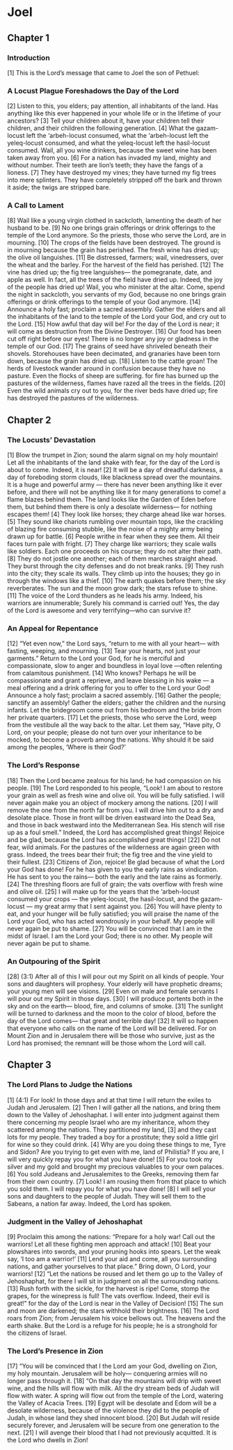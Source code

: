 # Joel

## Chapter 1 <!-- scripture:1 -->


### Introduction

[1] This is the Lord’s message that came to Joel the son of Pethuel:

### A Locust Plague Foreshadows the Day of the Lord

[2] Listen to this, you elders;
pay attention, all inhabitants of the land.
Has anything like this ever happened in your whole life
or in the lifetime of your ancestors?
[3] Tell your children about it,
have your children tell their children,
and their children the following generation.
[4] What the gazam-locust left the ‘arbeh-locust consumed,
what the ‘arbeh-locust left the yeleq-locust consumed,
and what the yeleq-locust left the hasil-locust consumed.
Wail, all you wine drinkers,
because the sweet wine has been taken away from you.
[6] For a nation has invaded my land,
mighty and without number.
Their teeth are lion’s teeth;
they have the fangs of a lioness.
[7] They have destroyed my vines;
they have turned my fig trees into mere splinters.
They have completely stripped off the bark and thrown it aside;
the twigs are stripped bare.

### A Call to Lament

[8] Wail like a young virgin clothed in sackcloth,
lamenting the death of her husband to be.
[9] No one brings grain offerings or drink offerings
to the temple of the Lord anymore.
So the priests, those who serve the Lord, are in mourning.
[10] The crops of the fields have been destroyed.
The ground is in mourning because the grain has perished.
The fresh wine has dried up;
the olive oil languishes.
[11] Be distressed, farmers;
wail, vinedressers, over the wheat and the barley.
For the harvest of the field has perished.
[12] The vine has dried up;
the fig tree languishes—
the pomegranate, date, and apple as well.
In fact, all the trees of the field have dried up.
Indeed, the joy of the people has dried up!
Wail, you who minister at the altar.
Come, spend the night in sackcloth, you servants of my God,
because no one brings grain offerings or drink offerings
to the temple of your God anymore.
[14] Announce a holy fast;
proclaim a sacred assembly.
Gather the elders and all the inhabitants of the land
to the temple of the Lord your God,
and cry out to the Lord.
[15] How awful that day will be!
For the day of the Lord is near;
it will come as destruction from the Divine Destroyer.
[16] Our food has been cut off right before our eyes!
There is no longer any joy or gladness in the temple of our God.
[17] The grains of seed have shriveled beneath their shovels.
Storehouses have been decimated,
and granaries have been torn down,
because the grain has dried up.
[18] Listen to the cattle groan!
The herds of livestock wander around in confusion
because they have no pasture.
Even the flocks of sheep are suffering.
for fire has burned up the pastures of the wilderness,
flames have razed all the trees in the fields.
[20] Even the wild animals cry out to you,
for the river beds have dried up;
fire has destroyed the pastures of the wilderness.

## Chapter 2 <!-- scripture:2 -->


### The Locusts’ Devastation

[1] Blow the trumpet in Zion;
sound the alarm signal on my holy mountain!
Let all the inhabitants of the land shake with fear,
for the day of the Lord is about to come.
Indeed, it is near!
[2] It will be a day of dreadful darkness,
a day of foreboding storm clouds,
like blackness spread over the mountains.
It is a huge and powerful army —
there has never been anything like it ever before,
and there will not be anything like it for many generations to come!
a flame blazes behind them.
The land looks like the Garden of Eden before them,
but behind them there is only a desolate wilderness—
for nothing escapes them!
[4] They look like horses;
they charge ahead like war horses.
[5] They sound like chariots rumbling over mountain tops,
like the crackling of blazing fire consuming stubble,
like the noise of a mighty army being drawn up for battle.
[6] People writhe in fear when they see them.
All their faces turn pale with fright.
[7] They charge like warriors;
they scale walls like soldiers.
Each one proceeds on his course;
they do not alter their path.
[8] They do not jostle one another;
each of them marches straight ahead.
They burst through the city defenses
and do not break ranks.
[9] They rush into the city;
they scale its walls.
They climb up into the houses;
they go in through the windows like a thief.
[10] The earth quakes before them;
the sky reverberates.
The sun and the moon grow dark;
the stars refuse to shine.
[11] The voice of the Lord thunders as he leads his army.
Indeed, his warriors are innumerable;
Surely his command is carried out!
Yes, the day of the Lord is awesome
and very terrifying—who can survive it?

### An Appeal for Repentance

[12] “Yet even now,” the Lord says,
“return to me with all your heart—
with fasting, weeping, and mourning.
[13] Tear your hearts,
not just your garments.”
Return to the Lord your God,
for he is merciful and compassionate,
slow to anger and boundless in loyal love —often relenting from calamitous punishment.
[14] Who knows?
Perhaps he will be compassionate and grant a reprieve,
and leave blessing in his wake —
a meal offering and a drink offering for you to offer to the Lord your God!
Announce a holy fast;
proclaim a sacred assembly.
[16] Gather the people;
sanctify an assembly!
Gather the elders;
gather the children and the nursing infants.
Let the bridegroom come out from his bedroom
and the bride from her private quarters.
[17] Let the priests, those who serve the Lord, weep
from the vestibule all the way back to the altar.
Let them say, “Have pity, O Lord, on your people;
please do not turn over your inheritance to be mocked,
to become a proverb among the nations.
Why should it be said among the peoples,
‘Where is their God?’

### The Lord’s Response

[18] Then the Lord became zealous for his land;
he had compassion on his people.
[19] The Lord responded to his people,
“Look! I am about to restore your grain
as well as fresh wine and olive oil.
You will be fully satisfied.
I will never again make you an object of mockery among the nations.
[20] I will remove the one from the north far from you.
I will drive him out to a dry and desolate place.
Those in front will be driven eastward into the Dead Sea,
and those in back westward into the Mediterranean Sea.
His stench will rise up as a foul smell.”
Indeed, the Lord has accomplished great things!
Rejoice and be glad,
because the Lord has accomplished great things!
[22] Do not fear, wild animals.
For the pastures of the wilderness are again green with grass.
Indeed, the trees bear their fruit;
the fig tree and the vine yield to their fullest.
[23] Citizens of Zion, rejoice!
Be glad because of what the Lord your God has done!
For he has given to you the early rains as vindication.
He has sent to you the rains—
both the early and the late rains as formerly.
[24] The threshing floors are full of grain;
the vats overflow with fresh wine and olive oil.
[25] I will make up for the years
that the ‘arbeh-locust consumed your crops —
the yeleq-locust, the hasil-locust, and the gazam-locust —
my great army that I sent against you.
[26] You will have plenty to eat,
and your hunger will be fully satisfied;
you will praise the name of the Lord your God,
who has acted wondrously in your behalf.
My people will never again be put to shame.
[27] You will be convinced that I am in the midst of Israel.
I am the Lord your God; there is no other.
My people will never again be put to shame.

### An Outpouring of the Spirit

[28] (3:1) After all of this
I will pour out my Spirit on all kinds of people.
Your sons and daughters will prophesy.
Your elderly will have prophetic dreams;
your young men will see visions.
[29] Even on male and female servants
I will pour out my Spirit in those days.
[30] I will produce portents both in the sky and on the earth—
blood, fire, and columns of smoke.
[31] The sunlight will be turned to darkness
and the moon to the color of blood,
before the day of the Lord comes—
that great and terrible day!
[32] It will so happen that
everyone who calls on the name of the Lord will be delivered.
For on Mount Zion and in Jerusalem there will be those who survive,
just as the Lord has promised;
the remnant will be those whom the Lord will call.

## Chapter 3 <!-- scripture:3 -->


### The Lord Plans to Judge the Nations

[1] (4:1) For look! In those days and at that time
I will return the exiles to Judah and Jerusalem.
[2] Then I will gather all the nations,
and bring them down to the Valley of Jehoshaphat.
I will enter into judgment against them there
concerning my people Israel who are my inheritance,
whom they scattered among the nations.
They partitioned my land,
[3] and they cast lots for my people.
They traded a boy for a prostitute;
they sold a little girl for wine so they could drink.
[4] Why are you doing these things to me, Tyre and Sidon?
Are you trying to get even with me, land of Philistia?
If you are, I will very quickly repay you for what you have done!
[5] For you took my silver and my gold
and brought my precious valuables to your own palaces.
[6] You sold Judeans and Jerusalemites to the Greeks,
removing them far from their own country.
[7] Look! I am rousing them from that place to which you sold them.
I will repay you for what you have done!
[8] I will sell your sons and daughters to the people of Judah.
They will sell them to the Sabeans, a nation far away.
Indeed, the Lord has spoken.

### Judgment in the Valley of Jehoshaphat

[9] Proclaim this among the nations:
“Prepare for a holy war!
Call out the warriors!
Let all these fighting men approach and attack!
[10] Beat your plowshares into swords,
and your pruning hooks into spears.
Let the weak say, ‘I too am a warrior!’
[11] Lend your aid and come,
all you surrounding nations,
and gather yourselves to that place.”
Bring down, O Lord, your warriors!
[12] “Let the nations be roused and let them go up
to the Valley of Jehoshaphat,
for there I will sit in judgment on all the surrounding nations.
[13] Rush forth with the sickle, for the harvest is ripe!
Come, stomp the grapes, for the winepress is full!
The vats overflow.
Indeed, their evil is great!”
for the day of the Lord is near in the Valley of Decision!
[15] The sun and moon are darkened;
the stars withhold their brightness.
[16] The Lord roars from Zion;
from Jerusalem his voice bellows out.
The heavens and the earth shake.
But the Lord is a refuge for his people;
he is a stronghold for the citizens of Israel.

### The Lord’s Presence in Zion

[17] “You will be convinced that I the Lord am your God,
dwelling on Zion, my holy mountain.
Jerusalem will be holy—
conquering armies will no longer pass through it.
[18] “On that day the mountains will drip with sweet wine,
and the hills will flow with milk.
All the dry stream beds of Judah will flow with water.
A spring will flow out from the temple of the Lord,
watering the Valley of Acacia Trees.
[19] Egypt will be desolate
and Edom will be a desolate wilderness,
because of the violence they did to the people of Judah,
in whose land they shed innocent blood.
[20] But Judah will reside securely forever,
and Jerusalem will be secure from one generation to the next.
[21] I will avenge their blood that I had not previously acquitted.
It is the Lord who dwells in Zion!
